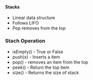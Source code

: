 #### Stacks 

- Linear data structure
- Follows LIFO
- Pop removes from the top 

### Stach Operation 
- isEmpty() - True or False 
- push(x)   - Inserts a item 
- pop()     - removes an item from the top 
- peek()    - Return the top item
- size()    - Returns the size of stack 

